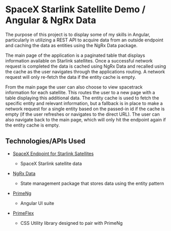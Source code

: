 # SpaceX Starlink Satellite Demo / Angular & NgRx Data

The purpose of this project is to display some of my skills in Angular, particularly in utilizing a REST API to acquire data from an outside endpoint and caching the data as entities using the NgRx Data package.

The main page of the application is a paginated table that displays information available on Starlink satellites. Once a successful network request is completed the data is cached using NgRx Data and recalled using the cache as the user navigates through the applications routing. A network request will only re-fetch the data if the entity cache is empty.

From the main page the user can also choose to view spacetrack information for each satellite. This routes the user to a new page with a table displaying this additional data. The entity cache is used to fetch the specific entity and relevant information, but a fallback is in place to make a network request for a single entity based on the passed-in id if the cache is empty (if the user refreshes or navigates to the direct URL). The user can also navigate back to the main page, which will only hit the endpoint again if the entity cache is empty.

## Technologies/APIs Used

- [SpaceX Endpoint for Starlink Satellites](https://github.com/r-spacex/SpaceX-API/tree/master/docs/starlink/v4)

  - SpaceX Starlink satellite data

- [NgRx Data](https://ngrx.io/guide/data)

  - State management package that stores data using the entity pattern

- [PrimeNg](https://primeng.org/)

  - Angular UI suite

- [PrimeFlex](https://primeflex.org/)
  - CSS Utility library designed to pair with PrimeNg
